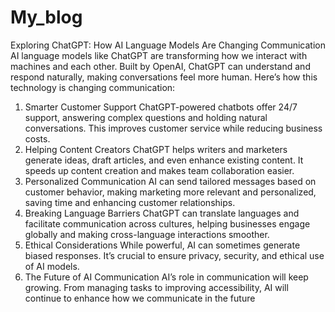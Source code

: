 # My_blog
Exploring ChatGPT: How AI Language Models Are Changing Communication
AI language models like ChatGPT are transforming how we interact with machines and each other. Built by OpenAI, ChatGPT can understand and respond naturally, making conversations feel more human. Here’s how this technology is changing communication:
1.	Smarter Customer Support
ChatGPT-powered chatbots offer 24/7 support, answering complex questions and holding natural conversations. This improves customer service while reducing business costs.
2.	Helping Content Creators
ChatGPT helps writers and marketers generate ideas, draft articles, and even enhance existing content. It speeds up content creation and makes team collaboration easier.
3.	Personalized Communication
AI can send tailored messages based on customer behavior, making marketing more relevant and personalized, saving time and enhancing customer relationships.
4.	Breaking Language Barriers
ChatGPT can translate languages and facilitate communication across cultures, helping businesses engage globally and making cross-language interactions smoother.
5.	Ethical Considerations
While powerful, AI can sometimes generate biased responses. It’s crucial to ensure privacy, security, and ethical use of AI models.
6.	The Future of AI Communication
AI’s role in communication will keep growing. From managing tasks to improving accessibility, AI will continue to enhance how we communicate in the future

